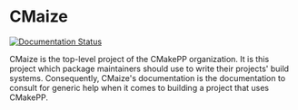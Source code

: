 CMaize
======

[![Documentation Status](https://readthedocs.org/projects/cmakepackagingproject/badge/?version=latest)](https://cmakepackagingproject.readthedocs.io/en/latest/?badge=latest)

CMaize is the top-level project of the CMakePP organization. It is this project
which package maintainers should use to write their projects' build systems.
Consequently, CMaize's documentation is the documentation to consult for
generic help when it comes to building a project that uses CMakePP.
